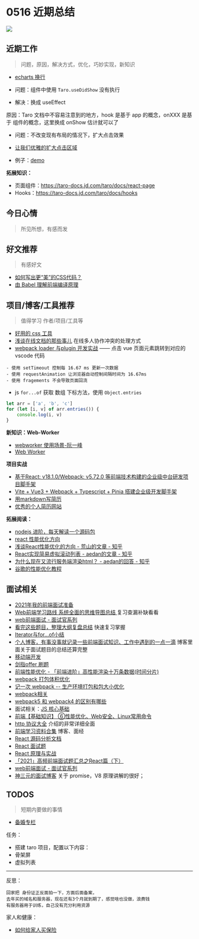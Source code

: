 
# 0516 近期总结

![](http://h2.ioliu.cn/bing/PawneeOwls_ZH-CN3586129981_1920x1080.jpg)



## 近期工作
> 问题，原因，解决方式，优化，巧妙实现，新知识

- [echarts 换行](https://www.csdn.net/tags/MtjaEg3sODIwMTUtYmxvZwO0O0OO0O0O.html)

- 问题：组件中使用 `Taro.useDidShow` 没有执行
- 解决：换成 useEffect

原因：Taro 文档中不容易注意到的地方，hook 是基于 app 的概念，onXXX 是基于 组件的概念，这里换成 onShow 估计就可以了


- 问题：不改变现有布局的情况下，扩大点击效果

- [让我们优雅的扩大点击区域](https://juejin.cn/post/6844903586749972487)
- 例子：[demo](https://jsbin.com/durixojima/edit?html,css,output)


**拓展知识：**

- 页面组件：https://taro-docs.jd.com/taro/docs/react-page
- Hooks：https://taro-docs.jd.com/taro/docs/hooks



## 今日心情
> 所见所想，有感而发


## 好文推荐
> 有感好文

- [如何写出更“美”的CSS代码？](https://juejin.cn/post/7065244431422586893)
- [由 Babel 理解前端编译原理](https://juejin.cn/post/7080832945136599077)

## 项目/博客/工具推荐
> 值得学习 作者/项目/工具等

- [好用的 css 工具](https://github.com/ismamz/postcss-utilities)
- [浅谈在线文档的那些事儿](https://juejin.cn/post/7075227637601271816) 在线多人协作冲突的处理方式
- [webpack loader 与plugin 开发实战](https://juejin.cn/post/7036624704156729375#heading-23) —— 点击 vue 页面元素跳转到对应的 vscode 代码


```
- 使用 setTimeout 控制每 16.67 ms 更新一次数据
- 使用 requestAnimation 让浏览器自动控制间隔时间为 16.67ms
- 使用 fragements 不会导致页面回流
```

- js `for...of` 获取 数组 下标方法，使用 `Object.entries`

```js
let arr = ['a', 'b', 'c']
for (let [i, v] of arr.entries()) {
    console.log(i, v)
}
```

**新知识：Web-Worker**

- [webworker 使用场景-阮一峰](http://www.ruanyifeng.com/blog/2018/07/web-worker.html)
- [Web Worker](https://mp.weixin.qq.com/s/9AbD90wpH3uhh_agOStsJQ)

**项目实战**

- [基于React: v18.1.0/Webpack: v5.72.0 等前端技术构建的企业级中台研发项目脚手架](https://github.com/wkylin/promotion-web)
- [Vite + Vue3 + Webpack + Typescript + Pinia 搭建企业级开发脚手架](https://juejin.cn/post/7096372659079872526)
- [用markdown写简历](https://github.com/Dunqing/resume)
- [优秀的个人简历网站](http://www.timbakerdev.com/#testimonials)

**拓展阅读：**

- [nodejs 进阶，每天解读一个源码包](https://www.zhihu.com/column/c_1359460465672785920)
- [react 性能优化方向](https://www.zhihu.com/column/c_1350339200689086464)
- [浅谈React性能优化的方向 - 荒山的文章 - 知乎](https://zhuanlan.zhihu.com/p/74229420)
- [React实现简易虚拟滚动列表 - aedan的文章 - 知乎](https://zhuanlan.zhihu.com/p/360418506)
- [为什么现在又流行服务端渲染html？ - aedan的回答 - 知乎](https://www.zhihu.com/question/59578433/answer/1750470418)
- [谷歌的性能优化教程](https://web.dev/performance-get-started/)


## 面试相关

- [2021年我的前端面试准备](https://juejin.cn/post/6989422484722286600) 
- [Web前端学习路线 系统全面的思维导图总结 ](https://www.yuque.com/wanggangfeng/bsp75t)复习查漏补缺看看
- [web前端面试 - 面试官系列](https://vue3js.cn/interview/vue/spa.html)
- [看完这些题目，整理大纲复盘总结](https://www.yuque.com/yumo2019/vpbs8k/hzqe00#046a899e) 快速复习掌握
- [Iterator与for...of小结](https://juejin.cn/post/6965828412225585160)
- [个人博客，有事没事就记录一些前端面试知识、工作中遇到的一点一滴](https://github.com/PDKSophia/blog.io) 博客里面关于面试题目的总结还算完整
- [移动端开发](https://juejin.cn/post/7089822034502352904) 
- [剑指offer 刷题](https://leetcode-cn.com/problem-list/xb9nqhhg/)
- [前端性能优化 - 「前端进阶」高性能渲染十万条数据(时间分片) ](https://juejin.cn/post/6844903938894872589)
- [webpack 打包体积优化](https://blog.csdn.net/qq_35980082/article/details/121923653)
- [记一次 webpack -- 生产环境打包和包大小优化](https://blog.csdn.net/weixin_39357177/article/details/124269006)
- [webpack相关](https://blog.csdn.net/akatukijohi/category_11696416.html)
- [webpack5 和 webpack4 的区别有哪些](https://www.cnblogs.com/Hsong/p/15894515.html)
- 面试相关：[JS 核心基础](https://www.bilibili.com/video/BV1h341157Ji)
- [前端【基础知识】 ⑥性能优化、Web安全、Linux常用命令](https://juejin.cn/post/6881790461841768455)
- [http 协议大全](https://github.com/ljianshu/Blog/issues/57) 介绍的非常详细全面
- [前端学习资料合集](https://github.com/fyuanfen/note) 博客、面经
- [React 源码分析文档](https://xiaochen1024.com/series/600a9a104bf83f002edaf53f/600ad2f3245877002ed5df09)
- [React 面试题](https://github.com/semlinker/reactjs-interview-questions)
- [React 原理与实战](https://juejin.cn/column/7011888814092189709)
- [「2021」高频前端面试题汇总之React篇（下）](https://juejin.cn/post/6940942549305524238) 
- [web前端面试 - 面试官系列](https://vue3js.cn/interview/)
- [神三元的面试博客](https://sanyuan0704.top/blogs/javascript/js-async/006.html#%E9%93%BE%E5%BC%8F%E8%B0%83%E7%94%A8%E5%AE%8C%E6%88%90) 关于 promise，V8 原理讲解的很好；



## TODOS
> 短期内要做的事情

- [备婚专栏](https://zhuanlan.zhihu.com/p/433929127)

任务：

- 搭建 taro 项目，配置以下内容：
-  骨架屏
- 虚拟列表

---

反思：

```
回家把 身份证正反面拍一下，方面后面备案，
去年买的域名和服务器，现在还有3个月就到期了，感觉啥也没做，浪费钱
有服务器用于训练，自己没有充分利用资源
```

家人和健康：

- [如何给家人买保险](https://www.v2ex.com/t/849563#r_11609718)